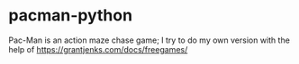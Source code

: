 # pacman-python
Pac-Man is an action maze chase game; I try to do my own version with the help of  https://grantjenks.com/docs/freegames/
